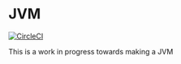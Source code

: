 # JVM

[![CircleCI](https://circleci.com/gh/abrachet/JVM.svg?style=svg)](https://circleci.com/gh/abrachet/JVM)

This is a work in progress towards making a JVM
